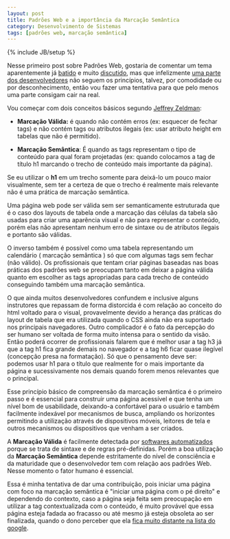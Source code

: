 ```yaml
---
layout: post
title: Padrões Web e a importância da Marcação Semântica
category: Desenvolvimento de Sistemas
tags: [padrões web, marcação semântica]
---
```


{% include JB/setup %}

Nesse primeiro post sobre Padrões Web, gostaria de comentar um tema aparentemente já [batido](http://www.tableless.com.br/a-semantica-e-que-manda) e muito [discutido](http://revolucao.etc.br/archives/validacao-e-semantica/), mas que infelizmente [uma parte dos desenvolvedores](http://www.tableless.com.br/desenvolvedor-retrogrado) não seguem os princípios, talvez, por comodidade ou por desconhecimento, então vou fazer uma tentativa para que pelo menos uma parte consigam cair na real.

Vou começar com dois conceitos básicos segundo [Jeffrey Zeldman](http://www.zeldman.com/):

- __Marcação Válida:__ é quando não contém erros (ex: esquecer de fechar tags) e não contém tags ou atributos ilegais (ex: usar atributo height em tabelas que não é permitido).


- __Marcação Semântica__: É quando as tags representam o tipo de conteúdo para qual foram projetadas (ex: quando colocamos a tag de título h1 marcando o trecho de conteúdo mais importante da página).

Se eu utilizar o __h1__ em um trecho somente para deixá-lo um pouco maior visualmente, sem ter a certeza de que o trecho é realmente mais relevante não é uma prática de marcação semântica.

Uma página web pode ser válida sem ser semanticamente estruturada que é o caso dos layouts de tabela onde a marcação das células da tabela são usadas para criar uma aparência visual e não para representar o conteúdo, porém elas não apresentam nenhum erro de sintaxe ou de atributos ilegais e portanto são válidas.

O inverso também é possível como uma tabela representando um calendário ( marcação semântica ) só que com algumas tags sem fechar (não válido).  Os profissionais que tentam criar páginas baseadas nas boas práticas dos padrões web se preocupam tanto em deixar a página válida quanto em escolher as tags apropriadas para cada trecho de conteúdo conseguindo também uma marcação semântica.

O que ainda muitos desenvolvedores confundem e inclusive alguns instrutores que repassam de forma distorcida é com relação ao conceito do html voltado para o visual, provavelmente devido a herança das práticas do layout de tabela que era utilizada quando o CSS ainda não era suportado nos principais navegadores. Outro complicador é o fato da percepção do ser humano ser voltada de forma muito intensa para o sentido da visão. Então poderá ocorrer de profissionais falarem que é melhor usar a tag h3 já que a tag h1 fica grande demais no navegador e a tag h6 ficar quase ilegível (concepção presa na formatação).  Só que o pensamento deve ser: podemos usar h1 para o título que realmente for o mais importante da página e sucessivamente nos demais quando forem menos relevantes que o principal.

Esse princípio básico de compreensão da marcação semântica é o primeiro passo e é essencial para construir uma página acessível e que tenha um nível bom de usabilidade, deixando-a confortável para o usuário e também facilmente indexável por mecanismos de busca, ampliando os horizontes permitindo a utilização através de dispositivos móveis, leitores de tela e outros mecanismos ou dispositivos que venham a ser criados.

A __Marcação Válida__ é facilmente detectada por <a href="http://validator.w3.org/">softwares automatizados</a> porque se trata de sintaxe e de regras pré-definidas. Porém a boa utilização da __Marcação Semântica__ depende estritamente do nível de consciência e da maturidade que o desenvolvedor tem com relação aos padrões Web. Nesse momento o fator humano é essencial.

Essa é minha tentativa de dar uma contribuição, pois iniciar uma página com foco na marcação semântica é "iniciar uma página com o pé direito" e dependendo do contexto, caso a página seja feita sem preocupação em utilizar a tag contextualizada com o conteúdo, é muito provável que essa página esteja fadada ao fracasso ou até mesmo já esteja obsoleta ao ser finalizada, quando o dono perceber que ela <a href="http://www.google.com.br/search?q=html&amp;hl=pt-BR&amp;client=firefox-a&amp;rls=org.mozilla:pt-BR:official&amp;start=150&amp;sa=N">fica muito distante na lista do google</a>.
